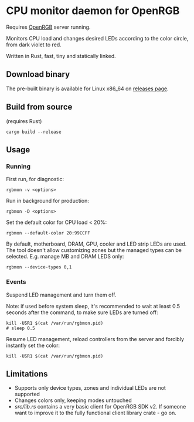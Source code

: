 # CPU monitor daemon for OpenRGB

Requires [OpenRGB](https://openrgb.org) server running.

Monitors CPU load and changes desired LEDs according to the color circle, from
dark violet to red.

Written in Rust, fast, tiny and statically linked.

## Download binary

The pre-built binary is available for Linux x86\_64 on [releases
page](https://github.com/divi255/rgbmon/releases).

## Build from source

(requires Rust)
```
cargo build --release
```

## Usage

### Running

First run, for diagnostic:
```
rgbmon -v <options>
```

Run in background for production:
```
rgbmon -D <options>
```

Set the default color for CPU load < 20%:
```
rgbmon --default-color 20:99CCFF
```

By default, motherboard, DRAM, GPU, cooler and LED strip LEDs are used. The
tool doesn't allow customizing zones but the managed types can be selected.
E.g. manage MB and DRAM LEDS only:
```
rgbmon --device-types 0,1
```

### Events

Suspend LED management and turn them off.

Note: if used before system sleep, it's recommended to wait at least 0.5
seconds after the command, to make sure LEDs are turned off:
```
kill -USR1 $(cat /var/run/rgbmon.pid)
# sleep 0.5
```

Resume LED management, reload controllers from the server and forcibly
instantly set the color:
```
kill -USR1 $(cat /var/run/rgbmon.pid)
```

## Limitations

* Supports only device types, zones and individual LEDs are not supported
* Changes colors only, keeping modes untouched
* *src/lib.rs* contains a very basic client for OpenRGB SDK v2. If someone want
  to improve it to the fully functional client library crate - go on.
